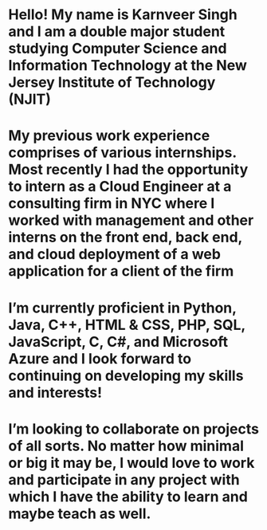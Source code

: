 # Hello! My name is Karnveer Singh and I am a double major student studying Computer Science and Information Technology at the New Jersey Institute of Technology (NJIT)
# My previous work experience comprises of various internships. Most recently I had the opportunity to intern as a Cloud Engineer at a consulting firm in NYC where I worked with management and other interns on the front end, back end, and cloud deployment of a web application for a client of the firm
# I’m currently proficient in Python, Java, C++, HTML & CSS, PHP, SQL, JavaScript, C, C#, and Microsoft Azure and I look forward to continuing on developing my skills and interests!
# I’m looking to collaborate on projects of all sorts. No matter how minimal or big it may be, I would love to work and participate in any project with which I have the ability to learn and maybe teach as well.

